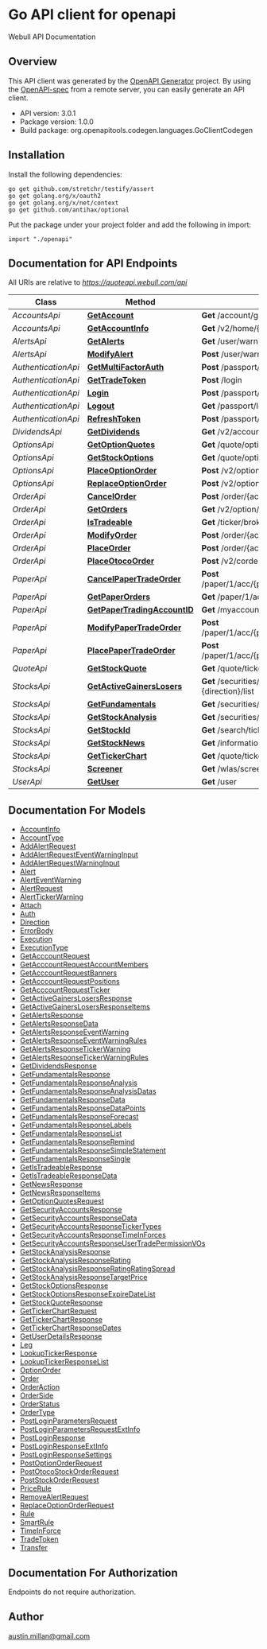 # Go API client for openapi

Webull API Documentation

## Overview
This API client was generated by the [OpenAPI Generator](https://openapi-generator.tech) project.  By using the [OpenAPI-spec](https://www.openapis.org/) from a remote server, you can easily generate an API client.

- API version: 3.0.1
- Package version: 1.0.0
- Build package: org.openapitools.codegen.languages.GoClientCodegen

## Installation

Install the following dependencies:

```shell
go get github.com/stretchr/testify/assert
go get golang.org/x/oauth2
go get golang.org/x/net/context
go get github.com/antihax/optional
```

Put the package under your project folder and add the following in import:

```golang
import "./openapi"
```

## Documentation for API Endpoints

All URIs are relative to *https://quoteapi.webull.com/api*

Class | Method | HTTP request | Description
------------ | ------------- | ------------- | -------------
*AccountsApi* | [**GetAccount**](docs/AccountsApi.md#getaccount) | **Get** /account/getSecAccountList/v4 | getAccount
*AccountsApi* | [**GetAccountInfo**](docs/AccountsApi.md#getaccountinfo) | **Get** /v2/home/{account_id} | getAccountInfo
*AlertsApi* | [**GetAlerts**](docs/AlertsApi.md#getalerts) | **Get** /user/warning/v2/query/tickers | getAlerts
*AlertsApi* | [**ModifyAlert**](docs/AlertsApi.md#modifyalert) | **Post** /user/warning/v2/manage/overlap | modifyAlert
*AuthenticationApi* | [**GetMultiFactorAuth**](docs/AuthenticationApi.md#getmultifactorauth) | **Post** /passport/verificationCode/sendCode | getMultiFactorAuth
*AuthenticationApi* | [**GetTradeToken**](docs/AuthenticationApi.md#gettradetoken) | **Post** /login | getTradeToken
*AuthenticationApi* | [**Login**](docs/AuthenticationApi.md#login) | **Post** /passport/login/v3/account | login
*AuthenticationApi* | [**Logout**](docs/AuthenticationApi.md#logout) | **Get** /passport/login/logout | logout
*AuthenticationApi* | [**RefreshToken**](docs/AuthenticationApi.md#refreshtoken) | **Post** /passport/refreshToken | refreshToken
*DividendsApi* | [**GetDividends**](docs/DividendsApi.md#getdividends) | **Get** /v2/account/{account_id}/dividends | getDividends
*OptionsApi* | [**GetOptionQuotes**](docs/OptionsApi.md#getoptionquotes) | **Get** /quote/option/query/list | getOptionQuotes
*OptionsApi* | [**GetStockOptions**](docs/OptionsApi.md#getstockoptions) | **Get** /quote/option/{stock}/list | getStockOptions
*OptionsApi* | [**PlaceOptionOrder**](docs/OptionsApi.md#placeoptionorder) | **Post** /v2/option/placeOrder/{account_id} | placeOptionOrder
*OptionsApi* | [**ReplaceOptionOrder**](docs/OptionsApi.md#replaceoptionorder) | **Post** /v2/option/replaceOrder/{account_id} | replaceOptionOrder
*OrderApi* | [**CancelOrder**](docs/OrderApi.md#cancelorder) | **Post** /order/{account_id}/cancelStockOrder/ | cancelOrder
*OrderApi* | [**GetOrders**](docs/OrderApi.md#getorders) | **Get** /v2/option/list | getOrders
*OrderApi* | [**IsTradeable**](docs/OrderApi.md#istradeable) | **Get** /ticker/broker/permissionV2 | isTradeable
*OrderApi* | [**ModifyOrder**](docs/OrderApi.md#modifyorder) | **Post** /order/{account_id}/modifyStockOrder/{order_id} | modifyOrder
*OrderApi* | [**PlaceOrder**](docs/OrderApi.md#placeorder) | **Post** /order/{account_id}/placeStockOrder | placeOrder
*OrderApi* | [**PlaceOtocoOrder**](docs/OrderApi.md#placeotocoorder) | **Post** /v2/corder/stock/place/{account_id} | placeOtocoOrder
*PaperApi* | [**CancelPaperTradeOrder**](docs/PaperApi.md#cancelpapertradeorder) | **Post** /paper/1/acc/{paper_account_id}/orderop/cancel/{order_id} | cancelPaperTradeOrder
*PaperApi* | [**GetPaperOrders**](docs/PaperApi.md#getpaperorders) | **Get** /paper/1/acc/{paper_account_id}/order | getPaperOrders
*PaperApi* | [**GetPaperTradingAccountID**](docs/PaperApi.md#getpapertradingaccountid) | **Get** /myaccounts/true | getPaperTradingAccountID
*PaperApi* | [**ModifyPaperTradeOrder**](docs/PaperApi.md#modifypapertradeorder) | **Post** /paper/1/acc/{paper_account_id}/orderop/modify/{order_id} | modifyPaperTradeOrder
*PaperApi* | [**PlacePaperTradeOrder**](docs/PaperApi.md#placepapertradeorder) | **Post** /paper/1/acc/{paper_account_id}/orderop/place/{stock} | placePaperTradeOrder
*QuoteApi* | [**GetStockQuote**](docs/QuoteApi.md#getstockquote) | **Get** /quote/tickerRealTimes/v5/{stock} | getStockQuote
*StocksApi* | [**GetActiveGainersLosers**](docs/StocksApi.md#getactivegainerslosers) | **Get** /securities/market/v5/card/stockActivityPc.{direction}/list | getActiveGainersLosers
*StocksApi* | [**GetFundamentals**](docs/StocksApi.md#getfundamentals) | **Get** /securities/financial/index/{stock} | getFundamentals
*StocksApi* | [**GetStockAnalysis**](docs/StocksApi.md#getstockanalysis) | **Get** /securities/ticker/v5/analysis/{stock} | getStockAnalysis
*StocksApi* | [**GetStockId**](docs/StocksApi.md#getstockid) | **Get** /search/tickers5 | getStockID
*StocksApi* | [**GetStockNews**](docs/StocksApi.md#getstocknews) | **Get** /information/news/v5/tickerNews/{stock} | getStockNews
*StocksApi* | [**GetTickerChart**](docs/StocksApi.md#gettickerchart) | **Get** /quote/tickerChartDatas/v5/{stock} | getTickerChart
*StocksApi* | [**Screener**](docs/StocksApi.md#screener) | **Get** /wlas/screener/ng/query | screener
*UserApi* | [**GetUser**](docs/UserApi.md#getuser) | **Get** /user | getUser


## Documentation For Models

 - [AccountInfo](docs/AccountInfo.md)
 - [AccountType](docs/AccountType.md)
 - [AddAlertRequest](docs/AddAlertRequest.md)
 - [AddAlertRequestEventWarningInput](docs/AddAlertRequestEventWarningInput.md)
 - [AddAlertRequestWarningInput](docs/AddAlertRequestWarningInput.md)
 - [Alert](docs/Alert.md)
 - [AlertEventWarning](docs/AlertEventWarning.md)
 - [AlertRequest](docs/AlertRequest.md)
 - [AlertTickerWarning](docs/AlertTickerWarning.md)
 - [Attach](docs/Attach.md)
 - [Auth](docs/Auth.md)
 - [Direction](docs/Direction.md)
 - [ErrorBody](docs/ErrorBody.md)
 - [Execution](docs/Execution.md)
 - [ExecutionType](docs/ExecutionType.md)
 - [GetAcccountRequest](docs/GetAcccountRequest.md)
 - [GetAcccountRequestAccountMembers](docs/GetAcccountRequestAccountMembers.md)
 - [GetAcccountRequestBanners](docs/GetAcccountRequestBanners.md)
 - [GetAcccountRequestPositions](docs/GetAcccountRequestPositions.md)
 - [GetAcccountRequestTicker](docs/GetAcccountRequestTicker.md)
 - [GetActiveGainersLosersResponse](docs/GetActiveGainersLosersResponse.md)
 - [GetActiveGainersLosersResponseItems](docs/GetActiveGainersLosersResponseItems.md)
 - [GetAlertsResponse](docs/GetAlertsResponse.md)
 - [GetAlertsResponseData](docs/GetAlertsResponseData.md)
 - [GetAlertsResponseEventWarning](docs/GetAlertsResponseEventWarning.md)
 - [GetAlertsResponseEventWarningRules](docs/GetAlertsResponseEventWarningRules.md)
 - [GetAlertsResponseTickerWarning](docs/GetAlertsResponseTickerWarning.md)
 - [GetAlertsResponseTickerWarningRules](docs/GetAlertsResponseTickerWarningRules.md)
 - [GetDividendsResponse](docs/GetDividendsResponse.md)
 - [GetFundamentalsResponse](docs/GetFundamentalsResponse.md)
 - [GetFundamentalsResponseAnalysis](docs/GetFundamentalsResponseAnalysis.md)
 - [GetFundamentalsResponseAnalysisDatas](docs/GetFundamentalsResponseAnalysisDatas.md)
 - [GetFundamentalsResponseData](docs/GetFundamentalsResponseData.md)
 - [GetFundamentalsResponseDataPoints](docs/GetFundamentalsResponseDataPoints.md)
 - [GetFundamentalsResponseForecast](docs/GetFundamentalsResponseForecast.md)
 - [GetFundamentalsResponseLabels](docs/GetFundamentalsResponseLabels.md)
 - [GetFundamentalsResponseList](docs/GetFundamentalsResponseList.md)
 - [GetFundamentalsResponseRemind](docs/GetFundamentalsResponseRemind.md)
 - [GetFundamentalsResponseSimpleStatement](docs/GetFundamentalsResponseSimpleStatement.md)
 - [GetFundamentalsResponseSingle](docs/GetFundamentalsResponseSingle.md)
 - [GetIsTradeableResponse](docs/GetIsTradeableResponse.md)
 - [GetIsTradeableResponseData](docs/GetIsTradeableResponseData.md)
 - [GetNewsResponse](docs/GetNewsResponse.md)
 - [GetNewsResponseItems](docs/GetNewsResponseItems.md)
 - [GetOptionQuotesRequest](docs/GetOptionQuotesRequest.md)
 - [GetSecurityAccountsResponse](docs/GetSecurityAccountsResponse.md)
 - [GetSecurityAccountsResponseData](docs/GetSecurityAccountsResponseData.md)
 - [GetSecurityAccountsResponseTickerTypes](docs/GetSecurityAccountsResponseTickerTypes.md)
 - [GetSecurityAccountsResponseTimeInForces](docs/GetSecurityAccountsResponseTimeInForces.md)
 - [GetSecurityAccountsResponseUserTradePermissionVOs](docs/GetSecurityAccountsResponseUserTradePermissionVOs.md)
 - [GetStockAnalysisResponse](docs/GetStockAnalysisResponse.md)
 - [GetStockAnalysisResponseRating](docs/GetStockAnalysisResponseRating.md)
 - [GetStockAnalysisResponseRatingRatingSpread](docs/GetStockAnalysisResponseRatingRatingSpread.md)
 - [GetStockAnalysisResponseTargetPrice](docs/GetStockAnalysisResponseTargetPrice.md)
 - [GetStockOptionsResponse](docs/GetStockOptionsResponse.md)
 - [GetStockOptionsResponseExpireDateList](docs/GetStockOptionsResponseExpireDateList.md)
 - [GetStockQuoteResponse](docs/GetStockQuoteResponse.md)
 - [GetTickerChartRequest](docs/GetTickerChartRequest.md)
 - [GetTickerChartResponse](docs/GetTickerChartResponse.md)
 - [GetTickerChartResponseDates](docs/GetTickerChartResponseDates.md)
 - [GetUserDetailsResponse](docs/GetUserDetailsResponse.md)
 - [Leg](docs/Leg.md)
 - [LookupTickerResponse](docs/LookupTickerResponse.md)
 - [LookupTickerResponseList](docs/LookupTickerResponseList.md)
 - [OptionOrder](docs/OptionOrder.md)
 - [Order](docs/Order.md)
 - [OrderAction](docs/OrderAction.md)
 - [OrderSide](docs/OrderSide.md)
 - [OrderStatus](docs/OrderStatus.md)
 - [OrderType](docs/OrderType.md)
 - [PostLoginParametersRequest](docs/PostLoginParametersRequest.md)
 - [PostLoginParametersRequestExtInfo](docs/PostLoginParametersRequestExtInfo.md)
 - [PostLoginResponse](docs/PostLoginResponse.md)
 - [PostLoginResponseExtInfo](docs/PostLoginResponseExtInfo.md)
 - [PostLoginResponseSettings](docs/PostLoginResponseSettings.md)
 - [PostOptionOrderRequest](docs/PostOptionOrderRequest.md)
 - [PostOtocoStockOrderRequest](docs/PostOtocoStockOrderRequest.md)
 - [PostStockOrderRequest](docs/PostStockOrderRequest.md)
 - [PriceRule](docs/PriceRule.md)
 - [RemoveAlertRequest](docs/RemoveAlertRequest.md)
 - [ReplaceOptionOrderRequest](docs/ReplaceOptionOrderRequest.md)
 - [Rule](docs/Rule.md)
 - [SmartRule](docs/SmartRule.md)
 - [TimeInForce](docs/TimeInForce.md)
 - [TradeToken](docs/TradeToken.md)
 - [Transfer](docs/Transfer.md)


## Documentation For Authorization

 Endpoints do not require authorization.



## Author

austin.millan@gmail.com

